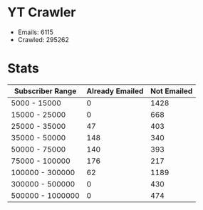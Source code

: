 # YT Crawler
- Emails: 6115
- Crawled: 295262

# Stats
| Subscriber Range  | Already Emailed | Not Emailed |
|-------|-------|-------|
| 5000 - 15000 | 0 | 1428 |
| 15000 - 25000 | 0 | 668 |
| 25000 - 35000 | 47 | 403 |
| 35000 - 50000 | 148 | 340 |
| 50000 - 75000 | 140 | 393 |
| 75000 - 100000 | 176 | 217 |
| 100000 - 300000 | 62 | 1189 |
| 300000 - 500000 | 0 | 430 |
| 500000 - 1000000 | 0 | 474 |
